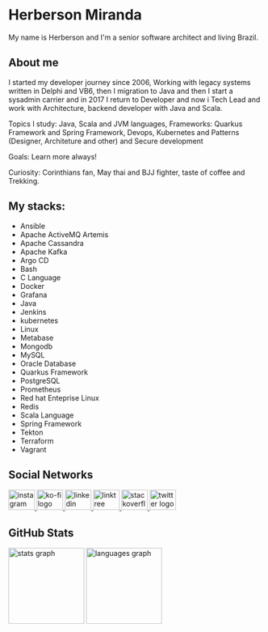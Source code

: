 # Herberson Miranda

My name is Herberson and I'm a senior software architect and living Brazil.

## About me
I started my developer journey since 2006, Working with legacy systems written in Delphi and VB6, then I migration to Java and then I start a sysadmin carrier and in 2017 I return to Developer and now i Tech Lead and work with Architecture, backend developer with Java and Scala.

Topics I study: Java, Scala and JVM languages, Frameworks: Quarkus Framework and Spring Framework, Devops, Kubernetes and Patterns (Designer, Architeture and other) and Secure development

Goals: Learn more always!

Curiosity: Corinthians fan, May thai and BJJ fighter, taste of coffee and Trekking.

## My stacks:

- Ansible
- Apache ActiveMQ Artemis
- Apache Cassandra
- Apache Kafka
- Argo CD
- Bash
- C Language
- Docker
- Grafana
- Java
- Jenkins
- kubernetes
- Linux
- Metabase
- Mongodb
- MySQL
- Oracle Database
- Quarkus Framework
- PostgreSQL
- Prometheus
- Red hat Enteprise Linux
- Redis
- Scala Language
- Spring Framework
- Tekton
- Terraform
- Vagrant


## Social Networks

<div>
  <a href="https://www.instagram.com/h.s.miranda/" target="_blank">
    <img src="https://raw.githubusercontent.com/maurodesouza/profile-readme-generator/master/src/assets/icons/social/instagram/default.svg" width="52" height="40" alt="instagram logo"  />
  </a>
  <a href="https://ko-fi.com/hsmiranda" target="_blank">
    <img src="https://raw.githubusercontent.com/maurodesouza/profile-readme-generator/master/src/assets/icons/social/ko-fi/default.svg" width="52" height="40" alt="ko-fi logo"  />
  </a>
  <a href="https://www.linkedin.com/in/herberson/" target="_blank">
    <img src="https://raw.githubusercontent.com/maurodesouza/profile-readme-generator/master/src/assets/icons/social/linkedin/default.svg" width="52" height="40" alt="linkedin logo"  />
  </a>
  <a href="https://linktr.ee/herbmi" target="_blank">
    <img src="https://raw.githubusercontent.com/maurodesouza/profile-readme-generator/master/src/assets/icons/social/linktree/default.svg" width="52" height="40" alt="linktree logo"  />
  </a>
  <a href="https://stackoverflow.com/users/2491333/herberson-miranda" target="_blank">
    <img src="https://raw.githubusercontent.com/maurodesouza/profile-readme-generator/master/src/assets/icons/social/stackoverflow/default.svg" width="52" height="40" alt="stackoverflow logo"  />
  </a>
  <a href="https://twitter.com/_hsmiranda" target="_blank">
    <img src="https://raw.githubusercontent.com/maurodesouza/profile-readme-generator/master/src/assets/icons/social/twitter/default.svg" width="52" height="40" alt="twitter logo"  />
  </a>
</div>

## GitHub Stats

<div>
  <img src="https://github-readme-stats.vercel.app/api?username=hsmiranda&hide_title=false&hide_rank=false&show_icons=true&include_all_commits=true&count_private=true&disable_animations=false&theme=github_dark&locale=en&hide_border=false&order=1" height="150" alt="stats graph"  />
  <img src="https://github-readme-stats.vercel.app/api/top-langs?username=hsmiranda&locale=en&hide_title=false&layout=compact&card_width=320&langs_count=5&theme=github_dark&hide_border=false&order=2" height="150" alt="languages graph" />
</div>

###
